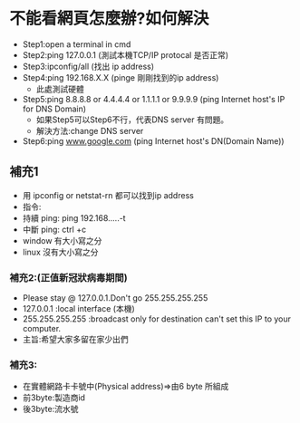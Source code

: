 # 不能看網頁怎麼辦?如何解決
* Step1:open a terminal in cmd
* Step2:ping 127.0.0.1      (測試本機TCP/IP protocal 是否正常)
* Step3:ipconfig/all        (找出 ip address)
* Step4:ping 192.168.X.X    (pinge 剛剛找到的ip address)
  * 此處測試硬體
* Step5:ping 8.8.8.8 or 4.4.4.4 or 1.1.1.1 or 9.9.9.9  (ping Internet host's IP for DNS Domain)
  * 如果Step5可以Step6不行，代表DNS server 有問題。
  * 解決方法:change DNS server
* Step6:ping www.google.com (ping Internet host's DN(Domain Name))

## 補充1
* 用 ipconfig or  netstat-rn 都可以找到ip address
* 指令:
 * 持續 ping: ping 192.168.....-t 
 * 中斷 ping: ctrl +c
* window 有大小寫之分
* linux 沒有大小寫之分

### 補充2:(正值新冠狀病毒期間)
* Please stay @ 127.0.0.1.Don't go 255.255.255.255
 * 127.0.0.1 :local interface (本機)
 * 255.255.255.255 :broadcast only for destination can't set this IP to your computer.
 * 主旨:希望大家多留在家少出們
 
### 補充3:
* 在實體網路卡卡號中(Physical address)=>由6 byte 所組成
 * 前3byte:製造商id
 * 後3byte:流水號

